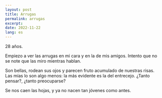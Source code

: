 ```yaml
---
layout: post
title: Arrugas
permalink: arrugas
excerpt:
date: 2022-11-22
lang: es
---
```


28 años.

Empiezo a ver las arrugas en mi cara y en la de mis amigos. Intento que no se note que las miro mientras hablan.

Son bellas, rodean sus ojos y parecen fruto acumulado de nuestras risas. Las mías lo son algo menos: la más evidente es la del entrecejo. ¿Tanto pensar?, ¿tanto preocuparse?

Se nos caen las hojas, y ya no nacen tan jóvenes como antes.
